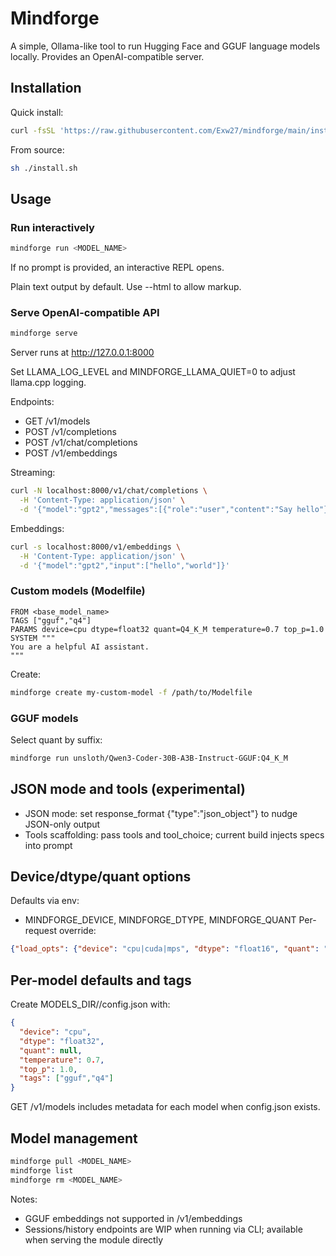 # Mindforge

A simple, Ollama-like tool to run Hugging Face and GGUF language models locally. Provides an OpenAI-compatible server.

## Installation

Quick install:

```bash
curl -fsSL 'https://raw.githubusercontent.com/Exw27/mindforge/main/install.sh?ts=now' | sh -s -- --force-deps
```

From source:

```bash
sh ./install.sh
```

## Usage

### Run interactively
```bash
mindforge run <MODEL_NAME>
```
If no prompt is provided, an interactive REPL opens.

Plain text output by default. Use --html to allow markup.

### Serve OpenAI-compatible API
```bash
mindforge serve
```
Server runs at http://127.0.0.1:8000

Set LLAMA_LOG_LEVEL and MINDFORGE_LLAMA_QUIET=0 to adjust llama.cpp logging.

Endpoints:
- GET /v1/models
- POST /v1/completions
- POST /v1/chat/completions
- POST /v1/embeddings

Streaming:
```bash
curl -N localhost:8000/v1/chat/completions \
  -H 'Content-Type: application/json' \
  -d '{"model":"gpt2","messages":[{"role":"user","content":"Say hello"}],"stream":true}'
```

Embeddings:
```bash
curl -s localhost:8000/v1/embeddings \
  -H 'Content-Type: application/json' \
  -d '{"model":"gpt2","input":["hello","world"]}'
```

### Custom models (Modelfile)
```
FROM <base_model_name>
TAGS ["gguf","q4"]
PARAMS device=cpu dtype=float32 quant=Q4_K_M temperature=0.7 top_p=1.0
SYSTEM """
You are a helpful AI assistant.
"""
```
Create:
```bash
mindforge create my-custom-model -f /path/to/Modelfile
```

### GGUF models
Select quant by suffix:
```bash
mindforge run unsloth/Qwen3-Coder-30B-A3B-Instruct-GGUF:Q4_K_M
```

## JSON mode and tools (experimental)
- JSON mode: set response_format {"type":"json_object"} to nudge JSON-only output
- Tools scaffolding: pass tools and tool_choice; current build injects specs into prompt

## Device/dtype/quant options
Defaults via env:
- MINDFORGE_DEVICE, MINDFORGE_DTYPE, MINDFORGE_QUANT
Per-request override:
```json
{"load_opts": {"device": "cpu|cuda|mps", "dtype": "float16", "quant": "Q4_K_M"}}
```

## Per-model defaults and tags
Create MODELS_DIR/<model>/config.json with:
```json
{
  "device": "cpu",
  "dtype": "float32",
  "quant": null,
  "temperature": 0.7,
  "top_p": 1.0,
  "tags": ["gguf","q4"]
}
```
GET /v1/models includes metadata for each model when config.json exists.

## Model management
```bash
mindforge pull <MODEL_NAME>
mindforge list
mindforge rm <MODEL_NAME>
```

Notes:
- GGUF embeddings not supported in /v1/embeddings
- Sessions/history endpoints are WIP when running via CLI; available when serving the module directly
